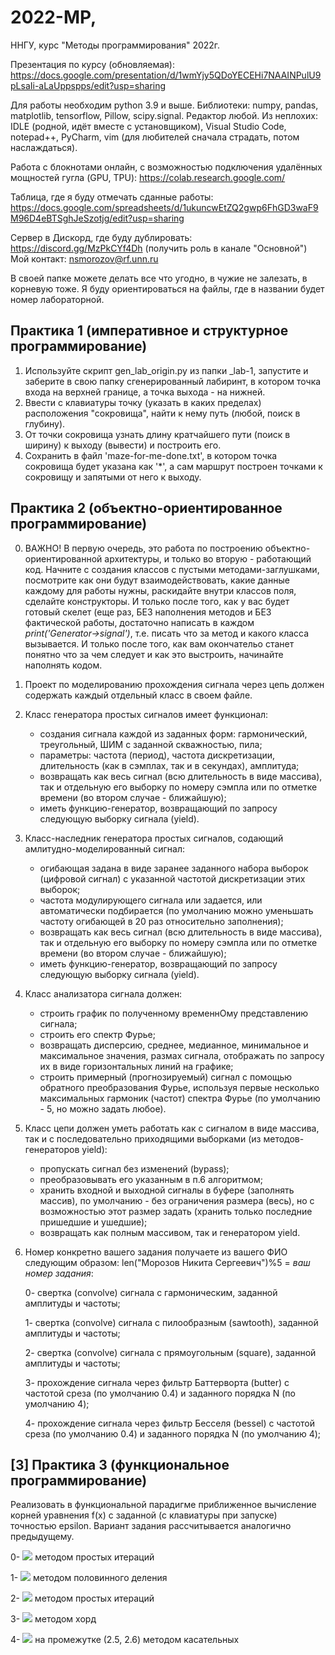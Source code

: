 # 2022-MP,
ННГУ, курс "Методы программирования" 2022г.

Презентация по курсу (обновляемая): https://docs.google.com/presentation/d/1wmYjy5QDoYECEHi7NAAINPulU9pLsaIi-aLaUppspps/edit?usp=sharing

Для работы необходим python 3.9 и выше. Библиотеки: numpy, pandas, matplotlib, tensorflow, Pillow, scipy.signal. Редактор любой. Из неплохих: IDLE (родной, идёт вместе с установщиком), Visual Studio Code, notepad++, PyCharm, vim (для любителей сначала страдать, потом наслаждаться).

Работа с блокнотами онлайн, с возможностью подключения удалённых мощностей гугла (GPU, TPU): https://colab.research.google.com/

Таблица, где я буду отмечать сданные работы: https://docs.google.com/spreadsheets/d/1ukuncwEtZQ2gwp6FhGD3waF9M96D4eBTSghJeSzotjg/edit?usp=sharing

Сервер в Дискорд, где буду дублировать: https://discord.gg/MzPkCYf4Dh (получить роль в канале "Основной") Мой контакт: nsmorozov@rf.unn.ru

В своей папке можете делать все что угодно, в чужие не залезать, в корневую тоже. Я буду ориентироваться на файлы, где в названии будет номер лабораторной.

## Практика 1 (императивное и структурное программирование)

1. Используйте скрипт gen_lab_origin.py из папки  \_lab-1, запустите и заберите в свою папку сгенерированный лабиринт, в котором точка входа на верхней границе, а точка выхода - на нижней. 
2. Ввести с клавиатуры точку (указать в каких пределах) расположения "сокровища", найти к нему путь (любой, поиск в глубину). 
3. От точки сокровища узнать длину кратчайшего пути (поиск в ширину) к выходу (вывести) и построить его. 
4. Сохранить в файл 'maze-for-me-done.txt', в котором точка сокровища будет указана как \'\*\', а сам маршрут построен точками к сокровищу и запятыми от него к выходу.

## Практика 2 (объектно-ориентированное программирование)

0. ВАЖНО! В первую очередь, это работа по построению объектно-ориентированной архитектуры, и только во вторую - работающий код. Начните с создания классов с пустыми методами-заглушками, посмотрите как они будут взаимодействовать, какие данные каждому для работы нужны, раскидайте внутри классов поля, сделайте конструкторы. И только после того, как у вас будет готовый скелет (еще раз, БЕЗ наполнения методов и БЕЗ фактической работы, достаточно написать в каждом *print('Generator->signal')*,  т.е. писать что за метод и какого класса вызывается. И только после того, как вам окончательо станет понятно что за чем следует и как это выстроить, начинайте наполнять кодом.

1. Проект по моделированию прохождения сигнала через цепь должен содержать каждый отдельный класс в своем файле.
2. Класс генератора простых сигналов имеет функционал:
    
    - создания сигнала каждой из заданных форм: гармонический, треугольный, ШИМ с заданной скважностью, пила;
    - параметры: частота (период), частота дискретизации, длительность (как в сэмплах, так и в секундах), амплитуда;
    - возвращать как весь сигнал (всю длительность в виде массива), так и отдельную его выборку по номеру сэмпла или по отметке времени (во втором случае - ближайшую);
    - иметь функцию-генератор, возвращающий по запросу следующую выборку сигнала (yield).
    
3. Класс-наследник генератора простых сигналов, содающий амлитудно-моделированный сигнал:
    - огибающая задана в виде заранее заданного набора выборок (цифровой сигнал) с указанной частотой дискретизации этих выборок;
    - частота модулирующего сигнала или задается, или автоматически подбирается (по умолчанию можно уменьшать частоту огибающей в 20 раз относительно заполнения);
    - возвращать как весь сигнал (всю длительность в виде массива), так и отдельную его выборку по номеру сэмпла или по отметке времени (во втором случае - ближайшую);
    - иметь функцию-генератор, возвращающий по запросу следующую выборку сигнала (yield).

4. Класс анализатора сигнала должен:
    - строить график по полученному временнОму представлению сигнала;
    - строить его спектр Фурье;
    - возвращать дисперсию, среднее, медианное, минимальное и максимальное значения, размах сигнала, отображать по запросу их в виде горизонтальных линий на графике;
    - строить примерный (прогнозируемый) сигнал с помощью обратного преобразования Фурье, используя первые несколько максимальных гармоник (частот) спектра Фурье (по умолчанию - 5, но можно задать любое).

5. Класс цепи должен уметь работать как с сигналом в виде массива, так и с последовательно приходящими выборками (из методов-генераторов yield):
    - пропускать сигнал без изменений (bypass);
    - преобразовывать его указанным в п.6 алгоритмом;
    - хранить входной и выходной сигналы в буфере (заполнять массив), по умолчанию - без ограничения размера (весь), но с возможностью этот размер задать (хранить только последние пришедшие и ушедшие);
    - возвращать как полным массивом, так и генератором yield.

6. Номер конкретно вашего задания получаете из вашего ФИО следующим образом: len("Морозов Никита Сергеевич")%5 = *ваш номер задания*:


    0- свертка (convolve) сигнала с гармоническим, заданной амплитуды и частоты;
    
    1- свертка (convolve) сигнала с пилообразным (sawtooth), заданной амплитуды и частоты;
    
    2- свертка (convolve) сигнала с прямоугольным (square), заданной амплитуды и частоты;
    
    3- прохождение сигнала через фильтр Баттерворта (butter) с частотой среза (по умолчанию 0.4) и заданного порядка N (по умолчанию 4);
    
    4- прохождение сигнала через фильтр Бесселя (bessel) с частотой среза (по умолчанию 0.4) и заданного порядка N (по умолчанию 4);
    
 ## [3] Практика 3 (функциональное программирование)
 
 Реализовать в функциональной парадигме приближенное вычисление корней уравнения f(x) с заданной (с клавиатуры при запуске) точностью epsilon. Вариант задания рассчитывается аналогично предыдущему.

   0- <img src="https://latex.codecogs.com/gif.latex?\ln{x}+(x+1)^3=0" /> методом простых итераций
   
   1- <img src="https://latex.codecogs.com/gif.latex?(2-x)\eps{x}=0" /> методом половинного деления
   
   2- <img src="https://latex.codecogs.com/gif.latex?x^2=\ln{x+1}" /> методом простых итераций
   
   3- <img src="https://latex.codecogs.com/gif.latex?\lg{1+2x}=2-x" /> методом хорд
   
   4- <img src="https://latex.codecogs.com/gif.latex?2\sin{x}-\arctg{x}=0" /> на промежутке (2.5, 2.6) методом касательных
